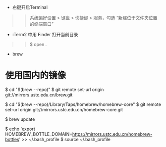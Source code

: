 - 右键开启Terminal

>>系统偏好设置 > 键盘 > 快捷键 > 服务，勾选 “新建位于文件夹位置的终端窗口”

- iTerm2 中用 Finder 打开当前目录

>>$ open .


- brew

# 使用国内的镜像
$ cd "$(brew --repo)"
$ git remote set-url origin git://mirrors.ustc.edu.cn/brew.git

$ cd "$(brew --repo)/Library/Taps/homebrew/homebrew-core"
$ git remote set-url origin git://mirrors.ustc.edu.cn/homebrew-core.git

$ brew update

$ echo 'export HOMEBREW_BOTTLE_DOMAIN=https://mirrors.ustc.edu.cn/homebrew-bottles' >> ~/.bash_profile
$ source ~/.bash_profile

